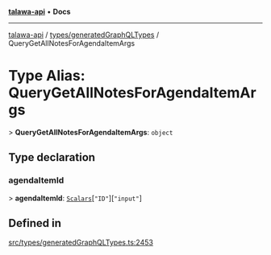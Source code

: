 [**talawa-api**](../../../README.md) • **Docs**

***

[talawa-api](../../../modules.md) / [types/generatedGraphQLTypes](../README.md) / QueryGetAllNotesForAgendaItemArgs

# Type Alias: QueryGetAllNotesForAgendaItemArgs

\> **QueryGetAllNotesForAgendaItemArgs**: `object`

## Type declaration

### agendaItemId

\> **agendaItemId**: [`Scalars`](Scalars.md)\[`"ID"`\]\[`"input"`\]

## Defined in

[src/types/generatedGraphQLTypes.ts:2453](https://github.com/PalisadoesFoundation/talawa-api/blob/fb5076f344cd74d4e51c692cbc70fc337bf1ac39/src/types/generatedGraphQLTypes.ts#L2453)
